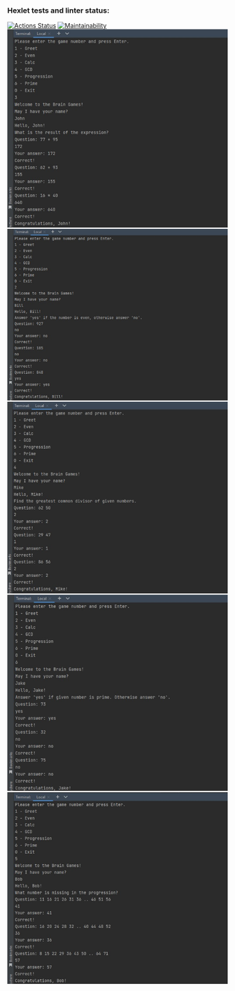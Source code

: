 ### Hexlet tests and linter status:
[![Actions Status](https://github.com/ArtSV86/java-project-61/workflows/hexlet-check/badge.svg)](https://github.com/ArtSV86/java-project-61/actions)
[![Maintainability](https://api.codeclimate.com/v1/badges/f91ddf91c230ba6dfedb/maintainability)](https://codeclimate.com/github/ArtSV86/java-project-61/maintainability)
![Screenshot game Calc](https://github.com/ArtSV86/java-project-61/blob/main/Screenshots/Screenshot%20game%20Calc.jpg)
![Screenshot game Even](https://github.com/ArtSV86/java-project-61/blob/main/Screenshots/Screenshot%20game%20Even.jpg)
![Screenshot game GCD](https://github.com/ArtSV86/java-project-61/blob/main/Screenshots/Screenshot%20game%20GCD.jpg)
![Screenshot game Prime](https://github.com/ArtSV86/java-project-61/blob/main/Screenshots/Screenshot%20game%20Prime.jpg)
![Screenshot game Progression](https://github.com/ArtSV86/java-project-61/blob/main/Screenshots/Screenshot%20game%20Progression.jpg)
